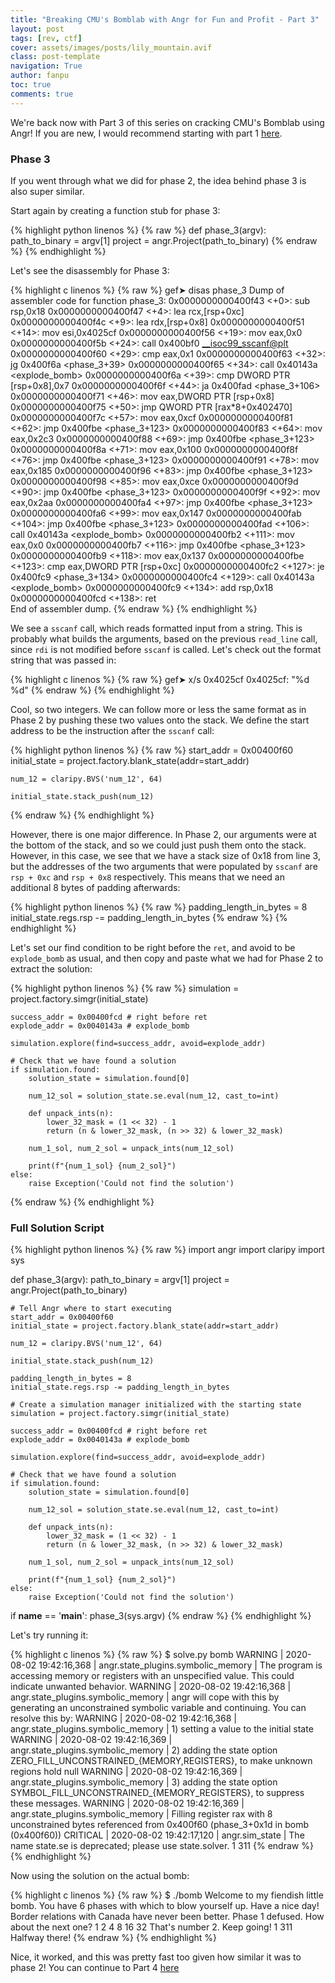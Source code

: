 ```yaml
---
title: "Breaking CMU's Bomblab with Angr for Fun and Profit - Part 3"
layout: post
tags: [rev, ctf]
cover: assets/images/posts/lily_mountain.avif
class: post-template
navigation: True
author: fanpu
toc: true
comments: true
---
```


We're back now with Part 3 of this series on cracking CMU's Bomblab using Angr! If you are new, I would recommend starting with part 1 [here](breaking-cmu-bomblab-with-angr-for-fun-and-profit).

### Phase 3

If you went through what we did for phase 2, the idea behind phase 3 is also super similar.

Start again by creating a function stub for phase 3:

{% highlight python linenos %}
{% raw %}
def phase_3(argv):
    path_to_binary = argv[1]
    project = angr.Project(path_to_binary)
{% endraw %}
{% endhighlight %}

Let's see the disassembly for Phase 3:

{% highlight c linenos %}
{% raw %}
gef➤  disas phase_3
Dump of assembler code for function phase_3:
   0x0000000000400f43 <+0>:	sub    rsp,0x18
   0x0000000000400f47 <+4>:	lea    rcx,[rsp+0xc]
   0x0000000000400f4c <+9>:	lea    rdx,[rsp+0x8]
   0x0000000000400f51 <+14>:	mov    esi,0x4025cf
   0x0000000000400f56 <+19>:	mov    eax,0x0
   0x0000000000400f5b <+24>:	call   0x400bf0 <__isoc99_sscanf@plt>
   0x0000000000400f60 <+29>:	cmp    eax,0x1
   0x0000000000400f63 <+32>:	jg     0x400f6a <phase_3+39>
   0x0000000000400f65 <+34>:	call   0x40143a <explode_bomb>
   0x0000000000400f6a <+39>:	cmp    DWORD PTR [rsp+0x8],0x7
   0x0000000000400f6f <+44>:	ja     0x400fad <phase_3+106>
   0x0000000000400f71 <+46>:	mov    eax,DWORD PTR [rsp+0x8]
   0x0000000000400f75 <+50>:	jmp    QWORD PTR [rax*8+0x402470]
   0x0000000000400f7c <+57>:	mov    eax,0xcf
   0x0000000000400f81 <+62>:	jmp    0x400fbe <phase_3+123>
   0x0000000000400f83 <+64>:	mov    eax,0x2c3
   0x0000000000400f88 <+69>:	jmp    0x400fbe <phase_3+123>
   0x0000000000400f8a <+71>:	mov    eax,0x100
   0x0000000000400f8f <+76>:	jmp    0x400fbe <phase_3+123>
   0x0000000000400f91 <+78>:	mov    eax,0x185
   0x0000000000400f96 <+83>:	jmp    0x400fbe <phase_3+123>
   0x0000000000400f98 <+85>:	mov    eax,0xce
   0x0000000000400f9d <+90>:	jmp    0x400fbe <phase_3+123>
   0x0000000000400f9f <+92>:	mov    eax,0x2aa
   0x0000000000400fa4 <+97>:	jmp    0x400fbe <phase_3+123>
   0x0000000000400fa6 <+99>:	mov    eax,0x147
   0x0000000000400fab <+104>:	jmp    0x400fbe <phase_3+123>
   0x0000000000400fad <+106>:	call   0x40143a <explode_bomb>
   0x0000000000400fb2 <+111>:	mov    eax,0x0
   0x0000000000400fb7 <+116>:	jmp    0x400fbe <phase_3+123>
   0x0000000000400fb9 <+118>:	mov    eax,0x137
   0x0000000000400fbe <+123>:	cmp    eax,DWORD PTR [rsp+0xc]
   0x0000000000400fc2 <+127>:	je     0x400fc9 <phase_3+134>
   0x0000000000400fc4 <+129>:	call   0x40143a <explode_bomb>
   0x0000000000400fc9 <+134>:	add    rsp,0x18
   0x0000000000400fcd <+138>:	ret    
End of assembler dump.
{% endraw %}
{% endhighlight %}

We see a `sscanf` call, which reads formatted input from a string. This is probably what builds the arguments, based on the previous `read_line` call, since `rdi` is not modified before `sscanf` is called. Let's check out the format string that was passed in:

{% highlight c linenos %}
{% raw %}
gef➤  x/s 0x4025cf
0x4025cf:	"%d %d"
{% endraw %}
{% endhighlight %}

Cool, so two integers. We can follow more or less the same format as in Phase 2 by pushing these two values onto the stack. We define the start address to be the instruction after the `sscanf` call:

{% highlight python linenos %}
{% raw %}
    start_addr = 0x00400f60
    initial_state = project.factory.blank_state(addr=start_addr)

    num_12 = claripy.BVS('num_12', 64)

    initial_state.stack_push(num_12)
{% endraw %}
{% endhighlight %}

However, there is one major difference. In Phase 2, our arguments were at the bottom of the stack, and so we could just push them onto the stack. However, in this case, we see that we have a stack size of 0x18 from line 3, but the addresses of the two arguments that were populated by `sscanf` are `rsp + 0xc` and `rsp + 0x8` respectively. This means that we need an additional 8 bytes of padding afterwards:

{% highlight python linenos %}
{% raw %}
    padding_length_in_bytes = 8
    initial_state.regs.rsp -= padding_length_in_bytes
{% endraw %}
{% endhighlight %}

Let's set our find condition to be right before the `ret`, and avoid to be `explode_bomb` as usual, and then copy and paste what we had for Phase 2 to extract the solution:

{% highlight python linenos %}
{% raw %}
    simulation = project.factory.simgr(initial_state)

    success_addr = 0x00400fcd # right before ret
    explode_addr = 0x0040143a # explode_bomb

    simulation.explore(find=success_addr, avoid=explode_addr)

    # Check that we have found a solution
    if simulation.found:
        solution_state = simulation.found[0]

        num_12_sol = solution_state.se.eval(num_12, cast_to=int)

        def unpack_ints(n):
            lower_32_mask = (1 << 32) - 1
            return (n & lower_32_mask, (n >> 32) & lower_32_mask)

        num_1_sol, num_2_sol = unpack_ints(num_12_sol)

        print(f"{num_1_sol} {num_2_sol}")
    else:
        raise Exception('Could not find the solution')
{% endraw %}
{% endhighlight %}

### Full Solution Script


{% highlight python linenos %}
{% raw %}
import angr
import claripy
import sys

def phase_3(argv):
    path_to_binary = argv[1]
    project = angr.Project(path_to_binary)

    # Tell Angr where to start executing 
    start_addr = 0x00400f60
    initial_state = project.factory.blank_state(addr=start_addr)

    num_12 = claripy.BVS('num_12', 64)

    initial_state.stack_push(num_12)

    padding_length_in_bytes = 8
    initial_state.regs.rsp -= padding_length_in_bytes

    # Create a simulation manager initialized with the starting state
    simulation = project.factory.simgr(initial_state)

    success_addr = 0x00400fcd # right before ret
    explode_addr = 0x0040143a # explode_bomb

    simulation.explore(find=success_addr, avoid=explode_addr)

    # Check that we have found a solution
    if simulation.found:
        solution_state = simulation.found[0]

        num_12_sol = solution_state.se.eval(num_12, cast_to=int)

        def unpack_ints(n):
            lower_32_mask = (1 << 32) - 1
            return (n & lower_32_mask, (n >> 32) & lower_32_mask)

        num_1_sol, num_2_sol = unpack_ints(num_12_sol)

        print(f"{num_1_sol} {num_2_sol}")
    else:
        raise Exception('Could not find the solution')

if __name__ == '__main__':
    phase_3(sys.argv)
{% endraw %}
{% endhighlight %}

Let's try running it:

{% highlight c linenos %}
{% raw %}
$ solve.py bomb
WARNING | 2020-08-02 19:42:16,368 | angr.state_plugins.symbolic_memory | The program is accessing memory or registers with an unspecified value. This could indicate unwanted behavior.
WARNING | 2020-08-02 19:42:16,368 | angr.state_plugins.symbolic_memory | angr will cope with this by generating an unconstrained symbolic variable and continuing. You can resolve this by:
WARNING | 2020-08-02 19:42:16,368 | angr.state_plugins.symbolic_memory | 1) setting a value to the initial state
WARNING | 2020-08-02 19:42:16,369 | angr.state_plugins.symbolic_memory | 2) adding the state option ZERO_FILL_UNCONSTRAINED_{MEMORY,REGISTERS}, to make unknown regions hold null
WARNING | 2020-08-02 19:42:16,369 | angr.state_plugins.symbolic_memory | 3) adding the state option SYMBOL_FILL_UNCONSTRAINED_{MEMORY_REGISTERS}, to suppress these messages.
WARNING | 2020-08-02 19:42:16,369 | angr.state_plugins.symbolic_memory | Filling register rax with 8 unconstrained bytes referenced from 0x400f60 (phase_3+0x1d in bomb (0x400f60))
CRITICAL | 2020-08-02 19:42:17,120 | angr.sim_state | The name state.se is deprecated; please use state.solver.
1 311
{% endraw %}
{% endhighlight %}

Now using the solution on the actual bomb:

{% highlight c linenos %}
{% raw %}
$ ./bomb
Welcome to my fiendish little bomb. You have 6 phases with
which to blow yourself up. Have a nice day!
Border relations with Canada have never been better.
Phase 1 defused. How about the next one?
1 2 4 8 16 32
That's number 2.  Keep going!
1 311
Halfway there!
{% endraw %}
{% endhighlight %}

Nice, it worked, and this was pretty fast too given how similar it was to phase 2! You can continue to Part 4 [here](breaking-cmu-bomblab-with-angr-for-fun-and-profit-part-4)
